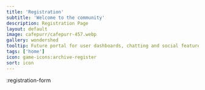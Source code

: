 ```yaml
---
title: 'Registration'
subtitle: 'Welcome to the community'
description: Registration Page
layout: default
image: cafepurr/cafepurr-457.webp
gallery: wondershed
tooltip: Future portal for user dashboards, chatting and social features, reviews. art creation and digital marketplace for prompt engineers and designers.
tags: ['home']
icon: game-icons:archive-register
sort: icon
---
```


:registration-form
